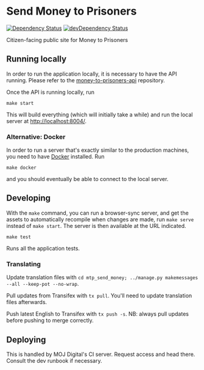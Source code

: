 # Send Money to Prisoners

[![Dependency Status](https://img.shields.io/david/ministryofjustice/money-to-prisoners-send-money.svg?style=flat-square&label=NPM%20deps)](https://david-dm.org/ministryofjustice/money-to-prisoners-send-money)
[![devDependency Status](https://img.shields.io/david/dev/ministryofjustice/money-to-prisoners-send-money.svg?style=flat-square&label=NPM%20devDeps)](https://david-dm.org/ministryofjustice/money-to-prisoners-send-money#info=devDependencies)

Citizen-facing public site for Money to Prisoners


## Running locally


In order to run the application locally, it is necessary to have the API running.
Please refer to the [money-to-prisoners-api](https://github.com/ministryofjustice/money-to-prisoners-api/) repository.

Once the API is running locally, run

```
make start
```

This will build everything (which will initially take a while) and run
the local server at [http://localhost:8004/](http://localhost:8004/).


### Alternative: Docker

In order to run a server that's exactly similar to the production machines,
you need to have [Docker](https://www.docker.com/docker-toolbox) installed. Run

```
make docker
```

and you should eventually be able to connect to the local server.

## Developing

With the `make` command, you can run a browser-sync server, and get the assets
to automatically recompile when changes are made, run `make serve` instead of
`make start`. The server is then available at the URL indicated.


```
make test
```

Runs all the application tests.

### Translating

Update translation files with `cd mtp_send_money; ../manage.py makemessages --all --keep-pot --no-wrap`.

Pull updates from Transifex with `tx pull`. You'll need to update translation files afterwards.

Push latest English to Transifex with `tx push -s`. NB: always pull updates before pushing to merge correctly.

## Deploying

This is handled by MOJ Digital's CI server. Request access and head there. Consult the dev
runbook if necessary.
